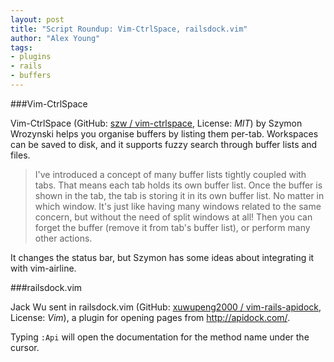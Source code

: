 ```yaml
---
layout: post
title: "Script Roundup: Vim-CtrlSpace, railsdock.vim"
author: "Alex Young"
tags: 
- plugins
- rails
- buffers
---
```


###Vim-CtrlSpace

Vim-CtrlSpace (GitHub: [szw / vim-ctrlspace](https://github.com/szw/vim-ctrlspace), License: _MIT_) by Szymon Wrozynski helps you organise buffers by listing them per-tab.  Workspaces can be saved to disk, and it supports fuzzy search through buffer lists and files.

> I've introduced a concept of many buffer lists tightly coupled with tabs. That means each tab holds its own buffer list. Once the buffer is shown in the tab, the tab is storing it in its own buffer list. No matter in which window. It's just like having many windows related to the same concern, but without the need of split windows at all! Then you can forget the buffer (remove it from tab's buffer list), or perform many other actions.

It changes the status bar, but Szymon has some ideas about integrating it with vim-airline.

###railsdock.vim

Jack Wu sent in railsdock.vim (GitHub: [xuwupeng2000 / vim-rails-apidock](https://github.com/xuwupeng2000/vim-rails-apidock), License: _Vim_), a plugin for opening pages from <http://apidock.com/>.

Typing `:Api` will open the documentation for the method name under the cursor.
